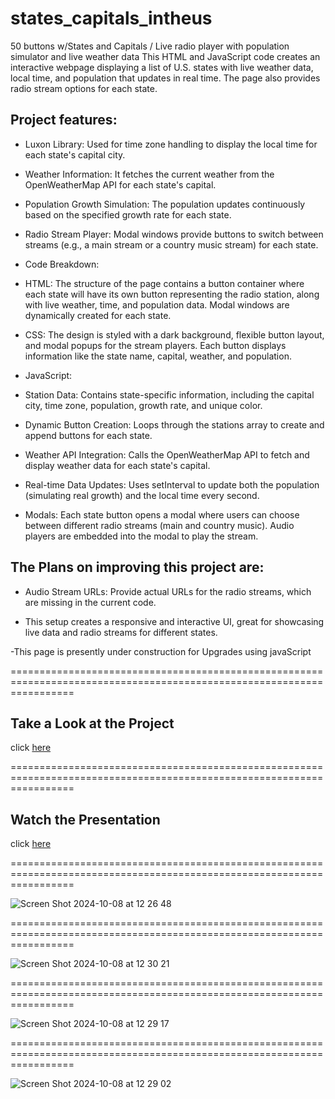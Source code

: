 # states_capitals_intheus

50 buttons w/States and Capitals / Live radio player with population simulator and live weather data 
This HTML and JavaScript code creates an interactive webpage displaying a list of U.S. states with live weather data, local time, and population that updates in real time. The page also provides radio stream options for each state.

## Project features:

- Luxon Library: Used for time zone handling to display the local time for each state's capital city.

- Weather Information: It fetches the current weather from the OpenWeatherMap API for each state's capital.

- Population Growth Simulation: The population updates continuously based on the specified growth rate for each state.

- Radio Stream Player: Modal windows provide buttons to switch between streams (e.g., a main stream or a country music stream) for each state.

- Code Breakdown:

- HTML: The structure of the page contains a button container where each state will have its own button representing the radio station, along with live weather, time, and population data. Modal windows are dynamically created for each state.

- CSS: The design is styled with a dark background, flexible button layout, and modal popups for the stream players. Each button displays information like the state name, capital, weather, and population.

- JavaScript:

- Station Data: Contains state-specific information, including the capital city, time zone, population, growth rate, and unique color.

- Dynamic Button Creation: Loops through the stations array to create and append buttons for each state.

- Weather API Integration: Calls the OpenWeatherMap API to fetch and display weather data for each state's capital.

- Real-time Data Updates: Uses setInterval to update both the population (simulating real growth) and the local time every second.
- Modals: Each state button opens a modal where users can choose between different radio streams (main and country music). Audio players are embedded into the modal to play the stream.



## The Plans on improving this project are:

- Audio Stream URLs: Provide actual URLs for the radio streams, which are missing in the current code.

- This setup creates a responsive and interactive UI, great for showcasing live data and radio streams for different 
  states.

-This page is presently under construction for Upgrades using javaScript

=======================================================================================================================

## Take a Look at the Project


click [here](https://FHobbs8030.github.io/states_capitals_intheus/)

=======================================================================================================================

## Watch the Presentation

click [here](https://github.com/)

=======================================================================================================================


![Screen Shot 2024-10-08 at 12 26 48](https://github.com/user-attachments/assets/99f250ec-a0e3-42b2-8b6a-05dcdcb90e69)


=======================================================================================================================


![Screen Shot 2024-10-08 at 12 30 21](https://github.com/user-attachments/assets/4a5bba64-7556-426e-93e9-e97f236f0fc8)


=======================================================================================================================


![Screen Shot 2024-10-08 at 12 29 17](https://github.com/user-attachments/assets/59627a5a-d017-47b9-8125-d15d4b98cf83)


=======================================================================================================================


![Screen Shot 2024-10-08 at 12 29 02](https://github.com/user-attachments/assets/66fd82f5-e159-4106-af19-23ffb59eb0da)
